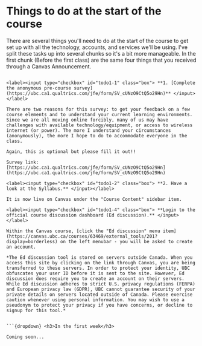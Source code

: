 Things to do at the start of the course
=======================

There are several things you'll need to do at the start of the course to get set up with all the technology, accounts, and services we'll be using.
I've split these tasks up into several chunks so it's a bit more manageable. 
In the first chunk (Before the first class) are the same four things that you received through a Canvas Announcement.

```{dropdown} <h3>Before the first class</h3>

<label><input type="checkbox" id="todo1-1" class="box"> **1. [Complete the anonymous pre-course survey](https://ubc.ca1.qualtrics.com/jfe/form/SV_cUNzO9CtQ5o29Hn)** </input></label> 

There are two reasons for this survey: to get your feedback on a few course elements and to understand your current learning environments. Since we are all moving online forcibly, many of us may have challenges with available technology/equipment, or access to wireless internet (or power). The more I understand your circumstances (anonymously), the more I hope to do to accommodate everyone in the class. 

Again, this is optional but please fill it out!!

Survey link: [https://ubc.ca1.qualtrics.com/jfe/form/SV_cUNzO9CtQ5o29Hn](https://ubc.ca1.qualtrics.com/jfe/form/SV_cUNzO9CtQ5o29Hn)

<label><input type="checkbox" id="todo1-2" class="box"> **2. Have a look at the Syllabus.** </input></label> 

It is now live on Canvas under the "Course Content" sidebar item. 

<label><input type="checkbox" id="todo1-4" class="box"> **Login to the official course discussion dashboard (Ed discussion).** </input></label> 

Within the Canvas course, [click the "Ed discussion" menu item](https://canvas.ubc.ca/courses/63469/external_tools/201?display=borderless) on the left menubar - you will be asked to create an account.

*The Ed discussion tool is stored on servers outside Canada. When you access this site by clicking on the link through Canvas, you are being transferred to these servers. In order to protect your identity, UBC obfuscates your user ID before it is sent to the site. However, Ed discussion does require you to create an account on their servers. While Ed discussion adheres to strict U.S. privacy regulations (FERPA) and European privacy law (GDPR), UBC cannot guarantee security of your private details on servers located outside of Canada. Please exercise caution whenever using personal information. You may wish to use a pseudonym to protect your privacy if you have concerns, or decline to signup for this tool.*


```{dropdown} <h3>In the first week</h3>

Coming soon...

```
